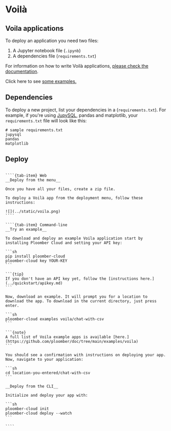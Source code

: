 # Voilà

## Voila applications

To deploy an application you need two files:

1. A Jupyter notebook file (`.ipynb`)
2. A dependencies file (`requirements.txt`)

For information on how to write Voilà applications, [please check the documentation](https://voila.readthedocs.io/en/stable/).

Click here to see [some examples.](../examples/voila.md)

## Dependencies

To deploy a new project, list your dependencies in a (`requirements.txt`). For example, if you're using [JupySQL](https://jupysql.ploomber.io), pandas and matplotlib, your `requirements.txt` file will look like this:

```
# sample requirements.txt
jupysql
pandas
matplotlib
```

## Deploy

`````{tab-set}

````{tab-item} Web
__Deploy from the menu__

Once you have all your files, create a zip file.

To deploy a Voilà app from the deployment menu, follow these instructions:

![](../static/voila.png)
````

````{tab-item} Command-line
__Try an example__

To download and deploy an example Voila application start by installing Ploomber Cloud and setting your API key:

```sh
pip install ploomber-cloud
ploomber-cloud key YOUR-KEY
```

```{tip}
If you don't have an API key yet, follow the [instructions here.](../quickstart/apikey.md)
```

Now, download an example. It will prompt you for a location to download the app. To download in the current directory, just press enter.

```sh
ploomber-cloud examples voila/chat-with-csv
```

```{note}
A full list of Voila example apps is available [here.](https://github.com/ploomber/doc/tree/main/examples/voila)
```

You should see a confirmation with instructions on deploying your app. Now, navigate to your application:

```sh
cd location-you-entered/chat-with-csv
```

__Deploy from the CLI__

Initialize and deploy your app with:

```sh
ploomber-cloud init
ploomber-cloud deploy --watch
```

````
`````